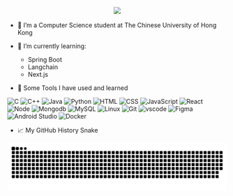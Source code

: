<p align="center">
<img src="https://capsule-render.vercel.app/api?type=Waving&color=gradient&height=150&section=header&text=Hi,%20I'm%20Oscar👋&animation=fadeIn&fontAlignY=40" />
</p>


- 🔭 I’m a Computer Science student at The Chinese University of Hong Kong
- 🌱 I’m currently learning:
  - Spring Boot
  - Langchain
  - Next.js
  <!--
  📫 How to reach me:
  <a href="">
    <img height="25" src=""/>
  </a>
  --->


- 🚀 Some Tools I have used and learned
<p align="left">  
<img src="https://cdn.jsdelivr.net/gh/devicons/devicon/icons/c/c-original.svg" alt="C" width="45" height="45" title="C"/>
<img src="https://cdn.jsdelivr.net/gh/devicons/devicon/icons/cplusplus/cplusplus-original.svg" alt="C++" width="45" height="45" title="C++"/>
<img src="https://cdn.jsdelivr.net/gh/devicons/devicon/icons/java/java-original.svg" alt="Java" width="45" height="45" title="Java"/>
<img src="https://cdn.jsdelivr.net/gh/devicons/devicon/icons/python/python-original.svg" alt="Python" title="Python" width="45" height="45"/>
<img src="https://cdn.jsdelivr.net/gh/devicons/devicon/icons/html5/html5-original.svg"  alt="HTML" title="HTML" width="45" height="45"/>
<img src="https://cdn.jsdelivr.net/gh/devicons/devicon/icons/css3/css3-original.svg" alt="CSS" title="CSS" width="45" height="45"/>
<img src="https://cdn.jsdelivr.net/gh/devicons/devicon/icons/javascript/javascript-original.svg" alt="JavaScript" title="JavaScript" width="45" height="45"/>
<img src="https://cdn.jsdelivr.net/gh/devicons/devicon/icons/react/react-original-wordmark.svg" alt="React" title="React" width="45" height="45"/>
<img src="https://cdn.jsdelivr.net/gh/devicons/devicon/icons/nodejs/nodejs-original-wordmark.svg" alt="Node" title="Node" width="45" height="45"/>
<img src="https://cdn.jsdelivr.net/gh/devicons/devicon/icons/mongodb/mongodb-original-wordmark.svg" alt="Mongodb" title="Monogodb" width="45" height="45"/>
<img src="https://cdn.jsdelivr.net/gh/devicons/devicon/icons/mysql/mysql-original-wordmark.svg" alt="MySQL" title="MySQL" width="45" height="45"/>
<img src="https://cdn.jsdelivr.net/gh/devicons/devicon/icons/linux/linux-original.svg" alt="Linux" title="Linux" width="45" height="45"/>
<img src="https://cdn.jsdelivr.net/gh/devicons/devicon/icons/git/git-original.svg" alt="Git" title="Git" width="45" height="45"/>
<img src="https://cdn.jsdelivr.net/gh/devicons/devicon/icons/vscode/vscode-original.svg" alt="vscode" title="vscode" width="45" height="45"/>
<img src="https://cdn.jsdelivr.net/gh/devicons/devicon/icons/figma/figma-original.svg" alt="Figma" title="Figma" width="45" height="45"/>
<img src="https://cdn.jsdelivr.net/gh/devicons/devicon/icons/androidstudio/androidstudio-original.svg" alt="Android Studio" title="Android Studio" width="45" height="45"/>
<img src="https://cdn.jsdelivr.net/gh/devicons/devicon/icons/docker/docker-plain.svg" alt="Docker" title="Docker" width="45" height="45"/>
</p>

- 📈 My GitHub History Snake<!-- Reference: https://github.com/marketplace/actions/generate-snake-game-from-github-contribution-grid -->
<picture>
  <source media="(prefers-color-scheme: dark)" srcset="https://raw.githubusercontent.com/NTHOscar/NTHOscar/output/github-contribution-grid-snake-dark.svg">
  <source media="(prefers-color-scheme: light)" srcset="https://raw.githubusercontent.com/NTHOscar/NTHOscar/output/github-contribution-grid-snake.svg">
  <img alt="github contribution grid snake animation" src="https://raw.githubusercontent.com/NTHOscar/NTHOscar/output/github-contribution-grid-snake.svg">
</picture>
<!--
![snake gif](https://github.com/NTHOscar/NTHOscar/blob/output/github-contribution-grid-snake.gif)
 ![snake gif](https://github.com/NTHOscar/NTHOscar/blob/output/github-contribution-grid-snake.svg)-->

<!--
**NTHOscar/NTHOscar** is a ✨ _special_ ✨ repository because its `README.md` (this file) appears on your GitHub profile.

Here are some ideas to get you started:
### Hi there 👋
- 🔭 I’m currently working on ... 
- 🌱 I’m currently learning ...
- 👯 I’m looking to collaborate on ...
- 🤔 I’m looking for help with ...
- 💬 Ask me about ...
- 📫 How to reach me: ...
- 😄 Pronouns: ...
- ⚡ Fun fact: ...
-->
